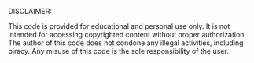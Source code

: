 DISCLAIMER:

This code is provided for educational and personal use only. It is not intended for accessing copyrighted content without proper authorization. The author of this code does not condone any illegal activities, including piracy. Any misuse of this code is the sole responsibility of the user.
